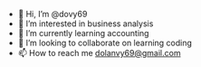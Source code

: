 - 👋 Hi, I’m @dovy69
- 👀 I’m interested in business analysis
- 🌱 I’m currently learning accounting
- 💞️ I’m looking to collaborate on learning coding
- 📫 How to reach me dolanvy69@gmail.com

<!---
dovy69/dovy69 is a ✨ special ✨ repository because its `README.md` (this file) appears on your GitHub profile.
You can click the Preview link to take a look at your changes.
--->
